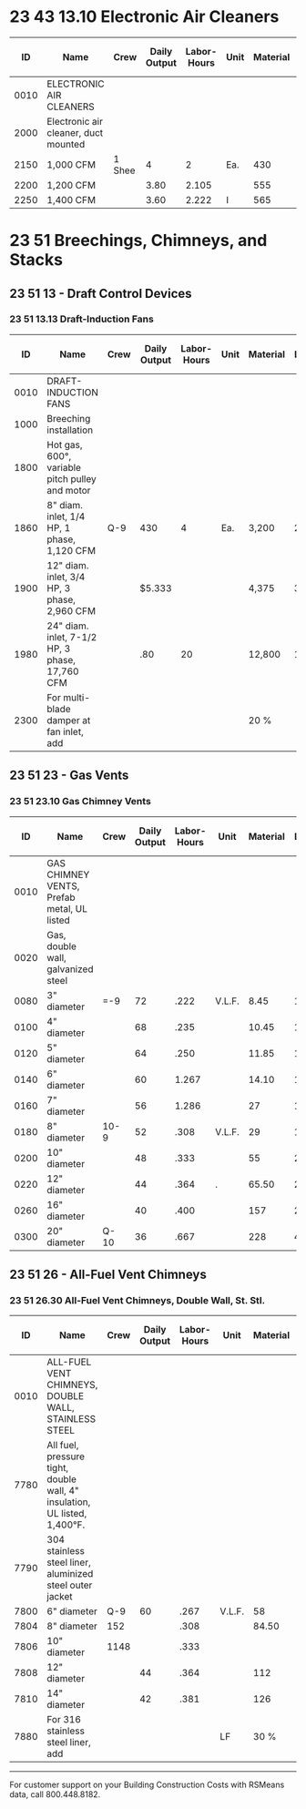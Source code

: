 # 23 43 13.10 Electronic Air Cleaners

| ID    | Name                                                                 | Crew   | Daily Output | Labor-Hours | Unit   | Material | Labor | Equipment | Total | Total Incl O&P |
|-------|----------------------------------------------------------------------|--------|--------------|-------------|--------|----------|-------|-----------|-------|----------------|
| 0010  | ELECTRONIC AIR CLEANERS                                              |        |              |             |        |          |       |           |       |                |
| 2000  | Electronic air cleaner, duct mounted                                 |        |              |             |        |          |       |           |       |                |
| 2150  | 1,000 CFM                                                            | 1 Shee | 4            | 2           | Ea.    | 430      | 135   |           | 565   | 680            |
| 2200  | 1,200 CFM                                                            |        | 3.80         | 2.105       |        | 555      | 142   |           | 697   | 825            |
| 2250  | 1,400 CFM                                                            |        | 3.60         | 2.222       | I      | 565      | 150   |           | 715   | 850            |

# 23 51 Breechings, Chimneys, and Stacks

## 23 51 13 - Draft Control Devices

### 23 51 13.13 Draft-Induction Fans

| ID    | Name                                                                 | Crew   | Daily Output | Labor-Hours | Unit   | Material | Labor | Equipment | Total | Total Incl O&P |
|-------|----------------------------------------------------------------------|--------|--------------|-------------|--------|----------|-------|-----------|-------|----------------|
| 0010  | DRAFT-INDUCTION FANS                                                 |        |              |             |        |          |       |           |       |                |
| 1000  | Breeching installation                                               |        |              |             |        |          |       |           |       |                |
| 1800  | Hot gas, 600°, variable pitch pulley and motor                       |        |              |             |        |          |       |           |       |                |
| 1860  | 8" diam. inlet, 1/4 HP, 1 phase, 1,120 CFM                          | Q-9    | 430          | 4           | Ea.    | 3,200    | 243   |           | 3,443 | 3,900          |
| 1900  | 12" diam. inlet, 3/4 HP, 3 phase, 2,960 CFM                         |        | $5.333       |             |        | 4,375    | 325   |           | 4,700 | 5,325          |
| 1980  | 24" diam. inlet, 7-1/2 HP, 3 phase, 17,760 CFM                      |        | .80          | 20          |        | 12,800   | 1,225 |           | 14,025| 15,800         |
| 2300  | For multi-blade damper at fan inlet, add                            |        |              |             |        | 20 %     |       |           |       |                |

## 23 51 23 - Gas Vents

### 23 51 23.10 Gas Chimney Vents

| ID    | Name                                                                 | Crew   | Daily Output | Labor-Hours | Unit   | Material | Labor | Equipment | Total | Total Incl O&P |
|-------|----------------------------------------------------------------------|--------|--------------|-------------|--------|----------|-------|-----------|-------|----------------|
| 0010  | GAS CHIMNEY VENTS, Prefab metal, UL listed                           |        |              |             |        |          |       |           |       |                |
| 0020  | Gas, double wall, galvanized steel                                   |        |              |             |        |          |       |           |       |                |
| 0080  | 3" diameter                                                          | =-9    | 72           | .222        | V.L.F. | 8.45     | 13.50 |           | 21.95 | 30             |
| 0100  | 4" diameter                                                          |        | 68           | .235        |        | 10.45    | 14.30 |           | 24.75 | 33             |
| 0120  | 5" diameter                                                          |        | 64           | .250        |        | 11.85    | 15.20 |           | 27.05 | 36             |
| 0140  | 6" diameter                                                          |        | 60           | 1.267       |        | 14.10    | 16.20 |           | 30.30 | 40             |
| 0160  | 7" diameter                                                          |        | 56           | 1.286       |        | 27       | 17.35 |           | 44.35 | 55.50          |
| 0180  | 8" diameter                                                          | 10-9   | 52           | .308        | V.L.F. | 29       | 18.70 |           | 47.70 | 59.50          |
| 0200  | 10" diameter                                                         |        | 48           | .333        |        | 55       | 20.50 |           | 75.50 | 91             |
| 0220  | 12" diameter                                                         |        | 44           | .364        | .      | 65.50    | 22    |           | 87.50 | 106            |
| 0260  | 16" diameter                                                         |        | 40           | .400        |        | 157      | 24.50 |           | 181.50| 210            |
| 0300  | 20" diameter                                                         | Q-10   | 36           | .667        |        | 228      | 42    |           | 270   | 315            |

## 23 51 26 - All-Fuel Vent Chimneys

### 23 51 26.30 All-Fuel Vent Chimneys, Double Wall, St. Stl.

| ID    | Name                                                                 | Crew   | Daily Output | Labor-Hours | Unit   | Material | Labor | Equipment | Total | Total Incl O&P |
|-------|----------------------------------------------------------------------|--------|--------------|-------------|--------|----------|-------|-----------|-------|----------------|
| 0010  | ALL-FUEL VENT CHIMNEYS, DOUBLE WALL, STAINLESS STEEL                 |        |              |             |        |          |       |           |       |                |
| 7780  | All fuel, pressure tight, double wall, 4" insulation, UL listed, 1,400°F. |        |              |             |        |          |       |           |       |                |
| 7790  | 304 stainless steel liner, aluminized steel outer jacket              |        |              |             |        |          |       |           |       |                |
| 7800  | 6" diameter                                                          | Q-9    | 60           | .267        | V.L.F. | 58       | 16.20 |           | 74.20 | 88.50          |
| 7804  | 8" diameter                                                          | 152    |              | .308        |        | 84.50    | 18.70 |           | 103.20| 121            |
| 7806  | 10" diameter                                                         | 1148   |              | .333        | |      | 96.50    | 20.50 |           | 117   | 137            |
| 7808  | 12" diameter                                                         |        | 44           | .364        |        | 112      | 222   |           | 134   | 158            |
| 7810  | 14" diameter                                                         |        | 42           | .381        |        | 126      | 23    |           | 149   | 174            |
| 7880  | For 316 stainless steel liner, add                                   |        |              |             | LF     | 30 %     |       |           |       |                |

---

For customer support on your Building Construction Costs with RSMeans data, call 800.448.8182.